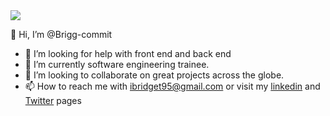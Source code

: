 <img src ="/storage/emulated/0/Download/68747470733a2f2f6d656469612e67697068792e636f6d2f6d656469612f4d3967624264396e6244724f5475314d71782f67697068792e676966.gif" target ="Coding From Home"> 

👋 Hi, I’m @Brigg-commit
- 👀 I’m looking for help with front end and back end
- 🌱 I’m currently software engineering trainee.
- 💞️ I’m looking to collaborate on great projects across the globe.
- 📫 How to reach me with
ibridget95@gmail.com or visit my <a href ="https://www.linkedin.com/in/idam-bridget-5bb45a237">linkedin</a> and <a href ="https://www.twitter.com/Bridgetjimt">Twitter</a>
pages
<!---
Brigg-commit/Brigg-commit is a ✨ special ✨ repository because its `README.md` (this file) appears on your GitHub profile.
You can click the Preview link to take a look at your changes.
--->
